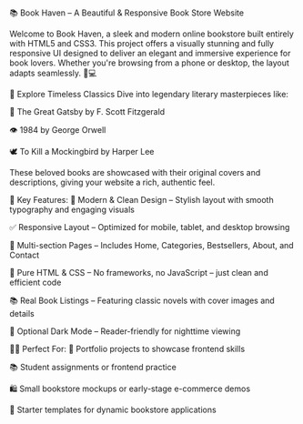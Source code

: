📚 Book Haven – A Beautiful & Responsive Book Store Website

Welcome to Book Haven, a sleek and modern online bookstore built entirely with HTML5 and CSS3. This project offers a visually stunning and fully responsive UI designed to deliver an elegant and immersive experience for book lovers. Whether you're browsing from a phone or desktop, the layout adapts seamlessly. 📱💻


🌟 Explore Timeless Classics
Dive into legendary literary masterpieces like:

📖 The Great Gatsby by F. Scott Fitzgerald

👁️ 1984 by George Orwell

🕊️ To Kill a Mockingbird by Harper Lee

These beloved books are showcased with their original covers and descriptions, giving your website a rich, authentic feel.


🔑 Key Features:
🎨 Modern & Clean Design – Stylish layout with smooth typography and engaging visuals

✅ Responsive Layout – Optimized for mobile, tablet, and desktop browsing

🧾 Multi-section Pages – Includes Home, Categories, Bestsellers, About, and Contact

💾 Pure HTML & CSS – No frameworks, no JavaScript – just clean and efficient code

📚 Real Book Listings – Featuring classic novels with cover images and details

🌙 Optional Dark Mode – Reader-friendly for nighttime viewing

🧑‍💻 Perfect For:
📂 Portfolio projects to showcase frontend skills

📚 Student assignments or frontend practice

🛍️ Small bookstore mockups or early-stage e-commerce demos

🚀 Starter templates for dynamic bookstore applications



